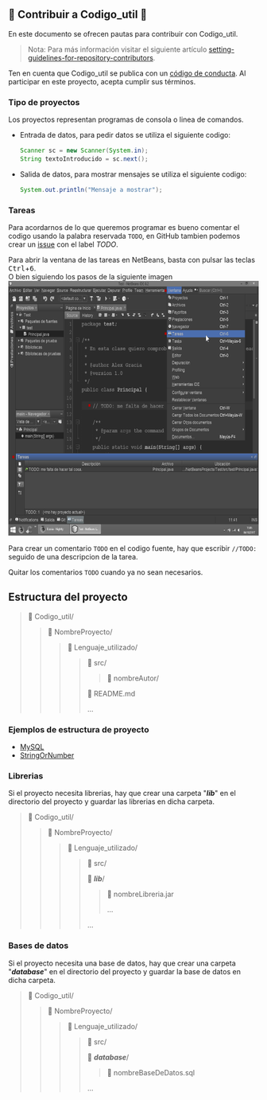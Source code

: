 ## :tada: Contribuir a Codigo_util :confetti_ball:
En este documento se ofrecen pautas para contribuir con Codigo_util.

> Nota: Para más información visitar el siguiente artículo [setting-guidelines-for-repository-contributors](https://help.github.com/articles/setting-guidelines-for-repository-contributors/).

Ten en cuenta que Codigo_util se publica con un [código de conducta](CODE_OF_CONDUCT.md). Al participar en este proyecto, acepta cumplir sus términos.

### Tipo de proyectos
Los proyectos representan programas de consola o linea de comandos.
* Entrada de datos, para pedir datos se utiliza el siguiente codigo:
  ```java
  Scanner sc = new Scanner(System.in);
  String textoIntroducido = sc.next();
  ```
* Salida de datos, para mostrar mensajes se utiliza el siguiente codigo:
  ```java
  System.out.println("Mensaje a mostrar");
  ```

### Tareas
Para acordarnos de lo que queremos programar es bueno comentar el codigo usando la palabra reservada `TODO`, en GitHub
tambien podemos crear un [issue](../../../issues) con el label _TODO_.

Para abrir la ventana de las tareas en NetBeans, basta con pulsar las teclas <kbd>Ctrl</kbd>+<kbd>6</kbd>.
<br>O bien siguiendo los pasos de la siguiente imagen
<img src="img/TareasNetBeans.png" width="640px" height="512px"/>

Para crear un comentario `TODO` en el codigo fuente, hay que escribir `//TODO: ` seguido de una descripcion de la tarea.

Quitar los comentarios `TODO` cuando ya no sean necesarios.

## Estructura del proyecto
> :open_file_folder: Codigo_util/
>> :open_file_folder: NombreProyecto/
>>> :open_file_folder: Lenguaje_utilizado/
>>>> :open_file_folder: src/
>>>>> :file_folder: nombreAutor/
>>>>
>>>> :page_facing_up: README.md
>>>>
>>>> ...

### Ejemplos de estructura de proyecto
* [MySQL](../MySQL/Java)
* [StringOrNumber](../StringOrNumber/Java)

### Librerias
Si el proyecto necesita librerias, hay que crear una carpeta "___lib___" en el directorio del proyecto y guardar las librerias en dicha carpeta.
> :open_file_folder: Codigo_util/
>> :open_file_folder: NombreProyecto/
>>> :open_file_folder: Lenguaje_utilizado/
>>>> :file_folder: src/
>>>>
>>>> :open_file_folder: ___lib___/
>>>>> :page_facing_up: nombreLibreria.jar
>>>>>
>>>>> ...
>>>>
>>>> ...

### Bases de datos
Si el proyecto necesita una base de datos, hay que crear una carpeta "___database___" en el directorio del proyecto y guardar la base de datos en dicha carpeta.
> :open_file_folder: Codigo_util/
>> :open_file_folder: NombreProyecto/
>>> :open_file_folder: Lenguaje_utilizado/
>>>> :file_folder: src/
>>>>
>>>> :open_file_folder: ___database___/
>>>>> :page_facing_up: nombreBaseDeDatos.sql
>>>>
>>>> ...
